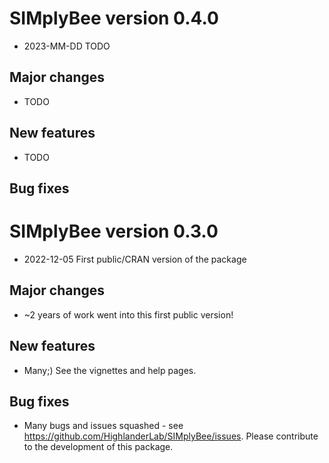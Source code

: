 # SIMplyBee version 0.4.0 #

* 2023-MM-DD TODO

## Major changes ##

* TODO

## New features ##

* TODO

## Bug fixes ##


# SIMplyBee version 0.3.0 #

* 2022-12-05 First public/CRAN version of the package

## Major changes ##

* ~2 years of work went into this first public version!

## New features ##

* Many;) See the vignettes and help pages.

## Bug fixes ##

* Many bugs and issues squashed - see https://github.com/HighlanderLab/SIMplyBee/issues.
  Please contribute to the development of this package.



